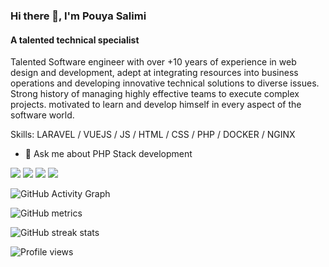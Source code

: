 ### Hi there 👋, I'm Pouya Salimi
#### A talented technical specialist
Talented Software engineer with over +10 years of experience in web design and development,
adept at integrating resources into business operations and developing innovative technical solutions
to diverse issues. Strong history of managing highly effective teams to execute complex projects.
motivated to learn and develop himself in every aspect of the software world.

Skills: LARAVEL / VUEJS / JS / HTML / CSS / PHP / DOCKER / NGINX

- 💬 Ask me about PHP Stack development


[<img src="https://img.icons8.com/color/48/000000/twitter.png"/>](https://twitter.com/pouya)
[<img src="https://img.icons8.com/color/48/000000/instagram.png"/>](https://instagram.com/ipouyasli)
[<img src="https://img.icons8.com/color/48/000000/linkedin.png"/>](https://linkedin.com/in/pouyasalimi)
[<img src="https://img.icons8.com/fluent/48/000000/telegram-app.png"/>](https://t.me/salimipouya)

![GitHub Activity Graph](https://activity-graph.herokuapp.com/graph?username=pouyasalimi)  

![GitHub metrics](https://metrics.lecoq.io/pouyasalimi)  

![GitHub streak stats](https://github-readme-streak-stats.herokuapp.com/?user=pouyasalimi)  

![Profile views](https://gpvc.arturio.dev/pouyasalimi)  
